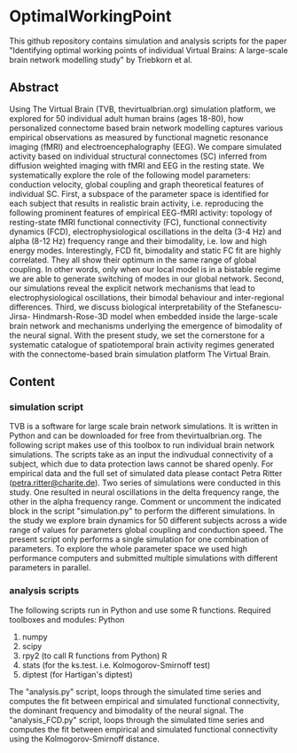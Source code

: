 # OptimalWorkingPoint
This github repository contains simulation and analysis scripts for the paper 
"Identifying optimal working points of individual Virtual Brains: A large-scale brain
network modelling study" by Triebkorn et al. 


## Abstract 
Using The Virtual Brain (TVB, thevirtualbrian.org) simulation platform, we explored for 50 individual adult human
brains (ages 18-80), how personalized connectome based brain network modelling captures various empirical
observations as measured by functional magnetic resonance imaging (fMRI) and electroencephalography (EEG). We
compare simulated activity based on individual structural connectomes (SC) inferred from diffusion weighted imaging
with fMRI and EEG in the resting state. We systematically explore the role of the following model parameters:
conduction velocity, global coupling and graph theoretical features of individual SC. First, a subspace of the parameter
space is identified for each subject that results in realistic brain activity, i.e. reproducing the following prominent
features of empirical EEG-fMRI activity: topology of resting-state fMRI functional connectivity (FC), functional
connectivity dynamics (FCD), electrophysiological oscillations in the delta (3-4 Hz) and alpha (8-12 Hz) frequency
range and their bimodality, i.e. low and high energy modes. Interestingly, FCD fit, bimodality and static FC fit are
highly correlated. They all show their optimum in the same range of global coupling. In other words, only when our
local model is in a bistable regime we are able to generate switching of modes in our global network. Second, our
simulations reveal the explicit network mechanisms that lead to electrophysiological oscillations, their bimodal
behaviour and inter-regional differences. Third, we discuss biological interpretability of the Stefanescu-Jirsa-
Hindmarsh-Rose-3D model when embedded inside the large-scale brain network and mechanisms underlying the
emergence of bimodality of the neural signal.
With the present study, we set the cornerstone for a systematic catalogue of spatiotemporal brain activity regimes
generated with the connectome-based brain simulation platform The Virtual Brain.

## Content
### simulation script
TVB is a software for large scale brain network simulations. 
It is written in Python and can be downloaded for free from thevirtualbrian.org.
The following script makes use of this toolbox to run individual brain network simulations. 
The scripts take as an input the indivudual connectivity of a subject, which due to data protection laws cannot be shared openly. For empirical data and the full set of simulated data please contact Petra Ritter (petra.ritter@charite.de).
Two series of simulations were conducted in this study. One resulted in neural oscillations in the delta frequency range, the other in the alpha frequency range.
Comment or uncomment the indicated block in the script "simulation.py" to perform the different simulations. 
In the study we explore brain dynamics for 50 different subjects across a wide range of values for parameters global coupling and conduction speed. The present script only performs a single simulation for one combination of parameters. To explore the whole parameter space we used high performance computers and submitted multiple simulations with different parameters in parallel. 

### analysis scripts
The following scripts run in Python and use some R functions. 
Required toolboxes and modules: 
Python
1. numpy
2. scipy
3. rpy2 (to call R functions from Python)
R
1. stats (for the ks.test. i.e. Kolmogorov-Smirnoff test)
2. diptest (for Hartigan's diptest)

The "analysis.py" script, loops through the simulated time series and computes the fit between empirical and simulated functional connectivity, the dominant frequency and bimodality of the neural signal.
The "analysis_FCD.py" script, loops through the simulated time series and computes the fit between empirical and simulated functional connectivity using the Kolmogorov-Smirnoff distance.
